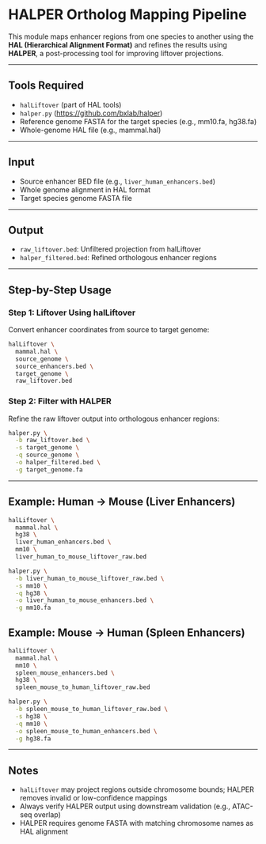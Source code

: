 # HALPER Ortholog Mapping Pipeline

This module maps enhancer regions from one species to another using the **HAL (Hierarchical Alignment Format)** and refines the results using **HALPER**, a post-processing tool for improving liftover projections.

---

## Tools Required
- `halLiftover` (part of HAL tools)
- `halper.py` (https://github.com/bxlab/halper)
- Reference genome FASTA for the target species (e.g., mm10.fa, hg38.fa)
- Whole-genome HAL file (e.g., mammal.hal)

---

## Input
- Source enhancer BED file (e.g., `liver_human_enhancers.bed`)
- Whole genome alignment in HAL format
- Target species genome FASTA file

---

## Output
- `raw_liftover.bed`: Unfiltered projection from halLiftover
- `halper_filtered.bed`: Refined orthologous enhancer regions

---

## Step-by-Step Usage

### Step 1: Liftover Using halLiftover
Convert enhancer coordinates from source to target genome:
```bash
halLiftover \
  mammal.hal \
  source_genome \
  source_enhancers.bed \
  target_genome \
  raw_liftover.bed
```

### Step 2: Filter with HALPER
Refine the raw liftover output into orthologous enhancer regions:
```bash
halper.py \
  -b raw_liftover.bed \
  -s target_genome \
  -q source_genome \
  -o halper_filtered.bed \
  -g target_genome.fa
```

---

## Example: Human → Mouse (Liver Enhancers)
```bash
halLiftover \
  mammal.hal \
  hg38 \
  liver_human_enhancers.bed \
  mm10 \
  liver_human_to_mouse_liftover_raw.bed

halper.py \
  -b liver_human_to_mouse_liftover_raw.bed \
  -s mm10 \
  -q hg38 \
  -o liver_human_to_mouse_enhancers.bed \
  -g mm10.fa
```

## Example: Mouse → Human (Spleen Enhancers)
```bash
halLiftover \
  mammal.hal \
  mm10 \
  spleen_mouse_enhancers.bed \
  hg38 \
  spleen_mouse_to_human_liftover_raw.bed

halper.py \
  -b spleen_mouse_to_human_liftover_raw.bed \
  -s hg38 \
  -q mm10 \
  -o spleen_mouse_to_human_enhancers.bed \
  -g hg38.fa
```

---

## Notes
- `halLiftover` may project regions outside chromosome bounds; HALPER removes invalid or low-confidence mappings
- Always verify HALPER output using downstream validation (e.g., ATAC-seq overlap)
- HALPER requires genome FASTA with matching chromosome names as HAL alignment
